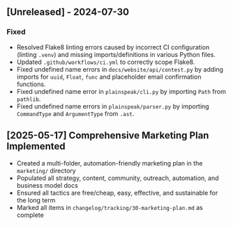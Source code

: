 ## [Unreleased] - 2024-07-30

### Fixed
- Resolved Flake8 linting errors caused by incorrect CI configuration (linting `.venv`) and missing imports/definitions in various Python files.
- Updated `.github/workflows/ci.yml` to correctly scope Flake8.
- Fixed undefined name errors in `docs/website/api/contest.py` by adding imports for `uuid`, `Float`, `func` and placeholder email confirmation functions.
- Fixed undefined name error in `plainspeak/cli.py` by importing `Path` from `pathlib`.
- Fixed undefined name errors in `plainspeak/parser.py` by importing `CommandType` and `ArgumentType` from `.ast`.

## [2025-05-17] Comprehensive Marketing Plan Implemented
- Created a multi-folder, automation-friendly marketing plan in the `marketing/` directory
- Populated all strategy, content, community, outreach, automation, and business model docs
- Ensured all tactics are free/cheap, easy, effective, and sustainable for the long term
- Marked all items in `changelog/tracking/30-marketing-plan.md` as complete